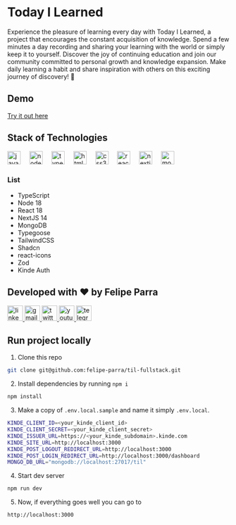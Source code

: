 # Today I Learned

Experience the pleasure of learning every day with Today I Learned, a project that encourages the constant acquisition of knowledge. Spend a few minutes a day recording and sharing your learning with the world or simply keep it to yourself. Discover the joy of continuing education and join our community committed to personal growth and knowledge expansion. Make daily learning a habit and share inspiration with others on this exciting journey of discovery! 🌟

## Demo

[Try it out here](https://today-i-learn-one.vercel.app/)

## Stack of Technologies

<div align="left">
  <img src="https://cdn.jsdelivr.net/gh/devicons/devicon/icons/javascript/javascript-original.svg" height="30" alt="javascript logo"  />
  <img width="12" />
  <img src="https://cdn.jsdelivr.net/gh/devicons/devicon/icons/nodejs/nodejs-original.svg" height="30" alt="nodejs logo"  />
  <img width="12" />
  <img src="https://cdn.jsdelivr.net/gh/devicons/devicon/icons/typescript/typescript-original.svg" height="30" alt="typescript logo"  />
  <img width="12" />
  <img src="https://cdn.jsdelivr.net/gh/devicons/devicon/icons/html5/html5-original.svg" height="30" alt="html5 logo"  />
  <img width="12" />
  <img src="https://cdn.jsdelivr.net/gh/devicons/devicon/icons/css3/css3-original.svg" height="30" alt="css3 logo"  />
  <img width="12" />
  <img src="https://cdn.jsdelivr.net/gh/devicons/devicon/icons/react/react-original.svg" height="30" alt="react logo"  />
  <img width="12" />
  <img src="https://skillicons.dev/icons?i=nextjs" height="30" alt="nextjs logo"  />
  <img width="12" />
  <img src="https://skillicons.dev/icons?i=mongodb" height="30" alt="mongodb logo"  />
  <img width="12" />
</div>

### List

- TypeScript
- Node 18
- React 18
- NextJS 14
- MongoDB
- Typegoose
- TailwindCSS
- Shadcn
- react-icons
- Zod
- Kinde Auth

## Developed with ❤️ by Felipe Parra

<div align="left">
  <a href="https://www.linkedin.com/in/felipe-parra-ramirez/" target="_blank">
    <img src="https://img.shields.io/static/v1?message=LinkedIn&logo=linkedin&label=&color=0077B5&logoColor=white&labelColor=&style=for-the-badge" height="35" alt="linkedin logo"  />
  </a>
  <a href="mailto:felipeparra.dev@gmail.com" target="_blank">
    <img src="https://img.shields.io/static/v1?message=Gmail&logo=gmail&label=&color=D14836&logoColor=white&labelColor=&style=for-the-badge" height="35" alt="gmail logo"  />
  </a>
  <a href="https://twitter.com/_felipeparra" target="_blank">
    <img src="https://img.shields.io/static/v1?message=Twitter&logo=twitter&label=&color=1DA1F2&logoColor=white&labelColor=&style=for-the-badge" height="35" alt="twitter logo"  />
  </a>
  <a href="https://www.youtube.com/@FelipeParraMX" target="_blank">
    <img src="https://img.shields.io/static/v1?message=Youtube&logo=youtube&label=&color=FF0000&logoColor=white&labelColor=&style=for-the-badge" height="35" alt="youtube logo"  />
  </a>
  <a href="https://t.me/felipeparradev" target="_blank">
    <img src="https://img.shields.io/static/v1?message=Telegram&logo=telegram&label=&color=2CA5E0&logoColor=white&labelColor=&style=for-the-badge" height="35" alt="telegram logo"  />
  </a>
</div>

## Run project locally

1. Clone this repo

```sh
git clone git@github.com:felipe-parra/til-fullstack.git
```

2. Install dependencies by running `npm i`

```sh
npm install
```

3. Make a copy of `.env.local.sample` and name it simply `.env.local`.

```sh
KINDE_CLIENT_ID=<your_kinde_client_id>
KINDE_CLIENT_SECRET=<your_kinde_client_secret>
KINDE_ISSUER_URL=https://<your_kinde_subdomain>.kinde.com
KINDE_SITE_URL=http://localhost:3000
KINDE_POST_LOGOUT_REDIRECT_URL=http://localhost:3000
KINDE_POST_LOGIN_REDIRECT_URL=http://localhost:3000/dashboard
MONGO_DB_URL="mongodb://localhost:27017/til"
```

4. Start dev server

```sh
npm run dev
```

5. Now, if everything goes well you can go to

```sh
http://localhost:3000
```
